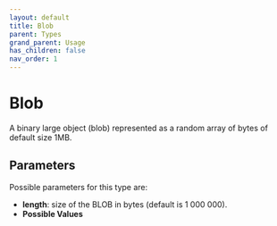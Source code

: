 ```yaml
---
layout: default
title: Blob
parent: Types
grand_parent: Usage
has_children: false
nav_order: 1
---
```


# Blob

A binary large object (blob) represented as a random array of bytes of default size 1MB.

## Parameters

Possible parameters for this type are:

- **length**: size of the BLOB in bytes (default is 1 000 000).
- **Possible Values** 
